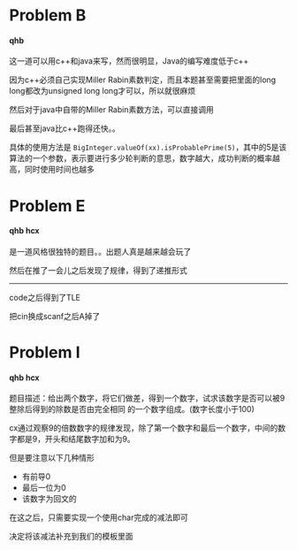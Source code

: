 # Problem B

#### qhb

这一道可以用c++和java来写，然而很明显，Java的编写难度低于c++

因为c++必须自己实现Miller Rabin素数判定，而且本题甚至需要把里面的long long都改为unsigned long long才可以，所以就很麻烦

然后对于java中自带的Miller Rabin素数方法，可以直接调用

最后甚至java比c++跑得还快。。

具体的使用方法是 `BigInteger.valueOf(xx).isProbablePrime(5)`，其中的5是该算法的一个参数，表示要进行多少轮判断的意思，数字越大，成功判断的概率越高，同时使用时间也越多

# Problem E

#### qhb hcx

是一道风格很独特的题目。。出题人真是越来越会玩了

然后在推了一会儿之后发现了规律，得到了递推形式

---

code之后得到了TLE

把cin换成scanf之后A掉了

# Problem I

#### qhb hcx

题目描述：给出两个数字，将它们做差，得到一个数字，试求该数字是否可以被9整除后得到的除数是否由完全相同 的一个数字组成。(数字长度小于100)

cx通过观察9的倍数数字的规律发现，除了第一个数字和最后一个数字，中间的数字都是9，开头和结尾数字加和为9。

但是要注意以下几种情形

* 有前导0
* 最后一位为0
* 该数字为回文的

在这之后，只需要实现一个使用char完成的减法即可

决定将该减法补充到我们的模板里面